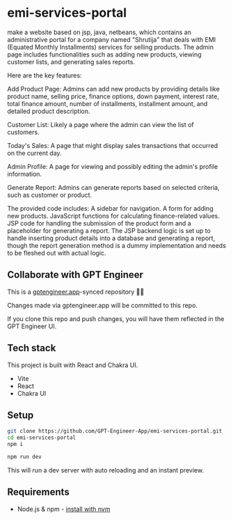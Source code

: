 # emi-services-portal

make a website based on jsp, java, netbeans, which contains  an administrative portal for a company named "Shrutija" that deals with EMI (Equated Monthly Installments) services for selling products. The admin page includes functionalities such as adding new products, viewing customer lists, and generating sales reports.

Here are the key features:

Add Product Page: Admins can add new products by providing details like product name, selling price, finance options, down payment, interest rate, total finance amount, number of installments, installment amount, and detailed product description.

Customer List: Likely a page where the admin can view the list of customers.

Today's Sales: A page that might display sales transactions that occurred on the current day.

Admin Profile: A page for viewing and possibly editing the admin's profile information.

Generate Report: Admins can generate reports based on selected criteria, such as customer or product.

The provided code includes:
A sidebar for navigation.
A form for adding new products.
JavaScript functions for calculating finance-related values.
JSP code for handling the submission of the product form and a placeholder for generating a report.
The JSP backend logic is set up to handle inserting product details into a database and generating a report, though the report generation method is a dummy implementation and needs to be fleshed out with actual logic.

## Collaborate with GPT Engineer

This is a [gptengineer.app](https://gptengineer.app)-synced repository 🌟🤖

Changes made via gptengineer.app will be committed to this repo.

If you clone this repo and push changes, you will have them reflected in the GPT Engineer UI.

## Tech stack

This project is built with React and Chakra UI.

- Vite
- React
- Chakra UI

## Setup

```sh
git clone https://github.com/GPT-Engineer-App/emi-services-portal.git
cd emi-services-portal
npm i
```

```sh
npm run dev
```

This will run a dev server with auto reloading and an instant preview.

## Requirements

- Node.js & npm - [install with nvm](https://github.com/nvm-sh/nvm#installing-and-updating)
